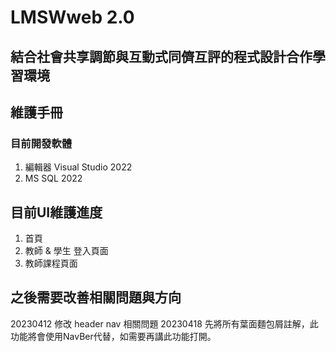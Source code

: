 ﻿# LMSWweb 2.0

## 結合社會共享調節與互動式同儕互評的程式設計合作學習環境

## 維護手冊

### 目前開發軟體
1. 編輯器 Visual Studio 2022
2. MS  SQL 2022

## 目前UI維護進度
1. 首頁
2. 教師 & 學生 登入頁面
3. 教師課程頁面

## 之後需要改善相關問題與方向
20230412 修改 header nav 相關問題
20230418 先將所有葉面麵包屑註解，此功能將會使用NavBer代替，如需要再講此功能打開。
